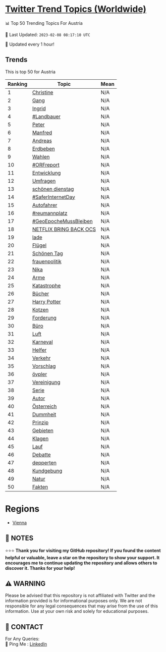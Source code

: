 [Twitter Trend Topics (Worldwide)](https://github.com/ErcinDedeoglu/Twitter-Trend-Topics)
==========


📊 Top 50 Trending Topics For Austria

📆 Last Updated: `2023-02-08 08:17:10 UTC`

🔧 Updated every 1 hour!


## Trends

This is top 50 for Austria

| Ranking | Topic | Mean |
| ------- | ------------ | ------------ |
| 1 | [Christine](http://twitter.com/search?q=Christine) | N/A |
| 2 | [Gang](http://twitter.com/search?q=Gang) | N/A |
| 3 | [Ingrid](http://twitter.com/search?q=Ingrid) | N/A |
| 4 | [#Landbauer](http://twitter.com/search?q=%23Landbauer) | N/A |
| 5 | [Peter](http://twitter.com/search?q=Peter) | N/A |
| 6 | [Manfred](http://twitter.com/search?q=Manfred) | N/A |
| 7 | [Andreas](http://twitter.com/search?q=Andreas) | N/A |
| 8 | [Erdbeben](http://twitter.com/search?q=Erdbeben) | N/A |
| 9 | [Wahlen](http://twitter.com/search?q=Wahlen) | N/A |
| 10 | [#ORFreport](http://twitter.com/search?q=%23ORFreport) | N/A |
| 11 | [Entwicklung](http://twitter.com/search?q=Entwicklung) | N/A |
| 12 | [Umfragen](http://twitter.com/search?q=Umfragen) | N/A |
| 13 | [schönen dienstag](http://twitter.com/search?q=sch%c3%b6nen+dienstag) | N/A |
| 14 | [#SaferInternetDay](http://twitter.com/search?q=%23SaferInternetDay) | N/A |
| 15 | [Autofahrer](http://twitter.com/search?q=Autofahrer) | N/A |
| 16 | [#reumannplatz](http://twitter.com/search?q=%23reumannplatz) | N/A |
| 17 | [#GeoEpocheMussBleiben](http://twitter.com/search?q=%23GeoEpocheMussBleiben) | N/A |
| 18 | [NETFLIX BRING BACK OCS](http://twitter.com/search?q=NETFLIX+BRING+BACK+OCS) | N/A |
| 19 | [lade](http://twitter.com/search?q=lade) | N/A |
| 20 | [Flügel](http://twitter.com/search?q=Fl%c3%bcgel) | N/A |
| 21 | [Schönen Tag](http://twitter.com/search?q=Sch%c3%b6nen+Tag) | N/A |
| 22 | [frauenpolitik](http://twitter.com/search?q=frauenpolitik) | N/A |
| 23 | [Nika](http://twitter.com/search?q=Nika) | N/A |
| 24 | [Arme](http://twitter.com/search?q=Arme) | N/A |
| 25 | [Katastrophe](http://twitter.com/search?q=Katastrophe) | N/A |
| 26 | [Bücher](http://twitter.com/search?q=B%c3%bccher) | N/A |
| 27 | [Harry Potter](http://twitter.com/search?q=Harry+Potter) | N/A |
| 28 | [Kotzen](http://twitter.com/search?q=Kotzen) | N/A |
| 29 | [Forderung](http://twitter.com/search?q=Forderung) | N/A |
| 30 | [Büro](http://twitter.com/search?q=B%c3%bcro) | N/A |
| 31 | [Luft](http://twitter.com/search?q=Luft) | N/A |
| 32 | [Karneval](http://twitter.com/search?q=Karneval) | N/A |
| 33 | [Helfer](http://twitter.com/search?q=Helfer) | N/A |
| 34 | [Verkehr](http://twitter.com/search?q=Verkehr) | N/A |
| 35 | [Vorschlag](http://twitter.com/search?q=Vorschlag) | N/A |
| 36 | [övpler](http://twitter.com/search?q=%c3%b6vpler) | N/A |
| 37 | [Vereinigung](http://twitter.com/search?q=Vereinigung) | N/A |
| 38 | [Serie](http://twitter.com/search?q=Serie) | N/A |
| 39 | [Autor](http://twitter.com/search?q=Autor) | N/A |
| 40 | [Österreich](http://twitter.com/search?q=%c3%96sterreich) | N/A |
| 41 | [Dummheit](http://twitter.com/search?q=Dummheit) | N/A |
| 42 | [Prinzip](http://twitter.com/search?q=Prinzip) | N/A |
| 43 | [Gebieten](http://twitter.com/search?q=Gebieten) | N/A |
| 44 | [Klagen](http://twitter.com/search?q=Klagen) | N/A |
| 45 | [Lauf](http://twitter.com/search?q=Lauf) | N/A |
| 46 | [Debatte](http://twitter.com/search?q=Debatte) | N/A |
| 47 | [depperten](http://twitter.com/search?q=depperten) | N/A |
| 48 | [Kundgebung](http://twitter.com/search?q=Kundgebung) | N/A |
| 49 | [Natur](http://twitter.com/search?q=Natur) | N/A |
| 50 | [Fakten](http://twitter.com/search?q=Fakten) | N/A |



# Regions

* [Vienna](</Austria/Vienna.md>)



## 📝 NOTES

⭐⭐⭐ **Thank you for visiting my GitHub repository! If you found the content helpful or valuable, leave a star on the repository to show your support. It encourages me to continue updating the repository and allows others to discover it. Thanks for your help!**


## ⚠️ WARNING

Please be advised that this repository is not affiliated with Twitter and the information provided is for informational purposes only. We are not responsible for any legal consequences that may arise from the use of this information. Use at your own risk and solely for educational purposes.


## 📨 CONTACT

 For Any Queries:  
            🏓 Ping Me : [LinkedIn](https://www.linkedin.com/in/ercindedeoglu/)
